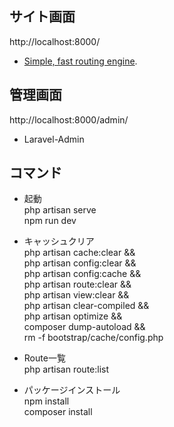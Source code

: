 ## サイト画面
http://localhost:8000/
- [Simple, fast routing engine](https://laravel.com/docs/routing).

## 管理画面
http://localhost:8000/admin/
- Laravel-Admin

## コマンド
- 起動<br>
php artisan serve<br>
npm run dev

- キャッシュクリア<br>
php artisan cache:clear &&<br>
php artisan config:clear &&<br>
php artisan config:cache &&<br>
php artisan route:clear &&<br>
php artisan view:clear &&<br>
php artisan clear-compiled &&<br>
php artisan optimize &&<br>
composer dump-autoload &&<br>
rm -f bootstrap/cache/config.php

- Route一覧<br>
php artisan route:list

- パッケージインストール<br>
npm install<br>
composer install